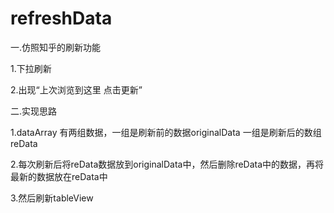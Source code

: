 # refreshData

一.仿照知乎的刷新功能 

1.下拉刷新   </br> 

2.出现“上次浏览到这里  点击更新”</br>

二.实现思路

1.dataArray  有两组数据，一组是刷新前的数据originalData   一组是刷新后的数组reData </br>

2.每次刷新后将reData数据放到originalData中，然后删除reData中的数据，再将最新的数据放在reData中</br>

3.然后刷新tableView  </br>



